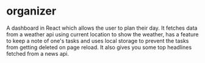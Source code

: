 # organizer
A dashboard in React which allows the user to plan their day. 
It fetches data from a weather api using current location to show the weather, 
has a feature to keep a note of one's tasks and uses local storage to prevent the tasks from getting deleted on page reload. 
It also gives you some top headlines fetched from a news api.
